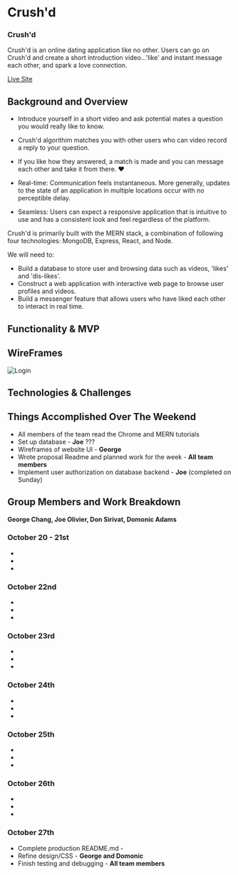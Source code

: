 # Crush'd

### Crush'd

Crush'd is an online dating application like no other. Users can go on Crush'd and create a short introduction video...'like' and instant message each other, and spark a love connection.

[Live Site](https://www.google.com/)

## Background and Overview

* Introduce yourself in a short video and ask potential mates a question you would really like to know. 
* Crush'd algorithim matches you with other users who can video record a reply to your question. 
* If you like how they answered, a match is made and you can message each other and take it from there. :heart:

* Real-time: Communication feels instantaneous. More generally, updates to the state of an application in multiple locations occur with no perceptible delay.
* Seamless: Users can expect a responsive application that is intuitive to use and has a consistent look and feel regardless of the platform.

Crush'd is primarily built with the MERN stack, a combination of following four technologies: MongoDB, Express, React, and Node.

We will need to:

* Build a database to store user and browsing data such as videos, 'likes' and 'dis-likes'.
* Construct a web application with interactive web page to browse user profiles and videos.
* Build a messenger feature that allows users who have liked each other to interact in real time.


## Functionality & MVP



## WireFrames

![Login](https://drive.google.com/open?id=12YDjWSxEGMMtFQWMd4tSf1SAYb6SDpCv)

## Technologies & Challenges

## Things Accomplished Over The Weekend

* All members of the team read the Chrome and MERN tutorials
* Set up database - **Joe** ???
* Wireframes of website UI - **George**
* Wrote proposal Readme and planned work for the week - **All team members**
* Implement user authorization on database backend - **Joe** (completed on Sunday)

## Group Members and Work Breakdown
**George Chang, Joe Olivier, Don Sirivat, Domonic Adams**

### October 20 - 21st
* 
* 
* 

### October 22nd
* 
* 
* 

### October 23rd
* 
* 
* 

### October 24th
* 
* 
* 

### October 25th
* 
* 
* 

### October 26th
* 
* 
* 

### October 27th
* Complete production README.md - 
* Refine design/CSS - **George and Domonic**
* Finish testing and debugging - **All team members**
